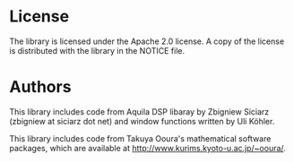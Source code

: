 License
=======

The library is licensed under the Apache 2.0 license. A copy of the license
is distributed with the library in the NOTICE file.


Authors
=======

This library includes code from Aquila DSP libaray by Zbigniew Siciarz (zbigniew at siciarz dot net) and
window functions written by Uli Köhler.

This library includes code from Takuya Ooura's mathematical software packages,
which are available at http://www.kurims.kyoto-u.ac.jp/~ooura/.
